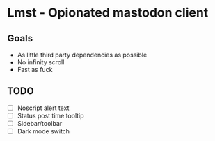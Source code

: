 # Lmst - Opionated mastodon client

## Goals

- As little third party dependencies as possible
- No infinity scroll
- Fast as fuck

## TODO

- [ ] Noscript alert text
- [ ] Status post time tooltip
- [ ] Sidebar/toolbar
- [ ] Dark mode switch